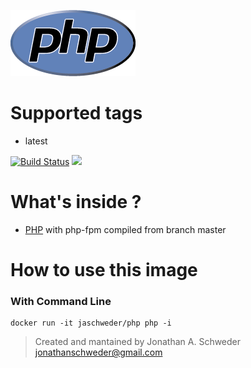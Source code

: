 ![PHP](https://raw.githubusercontent.com/docker-library/docs/01c12653951b2fe592c1f93a13b4e289ada0e3a1/php/logo.png)

# Supported tags

 - latest

[![Build Status](https://travis-ci.org/jaschweder/docker-image-php.svg?branch=cli)](https://travis-ci.org/jaschweder/docker-image-php)
[![](https://imagelayers.io/badge/jaschweder/php:latest.svg)](https://imagelayers.io/?images=jaschweder/php:latest 'Get your own badge on imagelayers.io')

# What's inside ?

 - [PHP](https://github.com/php/php-src) with php-fpm compiled from branch master

# How to use this image

### With Command Line
```
docker run -it jaschweder/php php -i
```
> Created and mantained by Jonathan A. Schweder <jonathanschweder@gmail.com>
